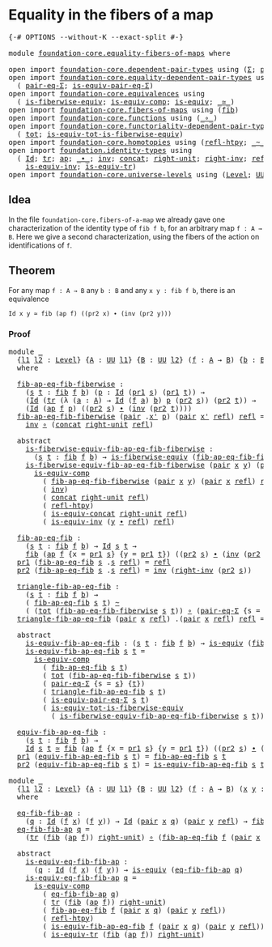 # Equality in the fibers of a map

<pre class="Agda"><a id="44" class="Symbol">{-#</a> <a id="48" class="Keyword">OPTIONS</a> <a id="56" class="Pragma">--without-K</a> <a id="68" class="Pragma">--exact-split</a> <a id="82" class="Symbol">#-}</a>

<a id="87" class="Keyword">module</a> <a id="94" href="foundation-core.equality-fibers-of-maps.html" class="Module">foundation-core.equality-fibers-of-maps</a> <a id="134" class="Keyword">where</a>

<a id="141" class="Keyword">open</a> <a id="146" class="Keyword">import</a> <a id="153" href="foundation-core.dependent-pair-types.html" class="Module">foundation-core.dependent-pair-types</a> <a id="190" class="Keyword">using</a> <a id="196" class="Symbol">(</a><a id="197" href="foundation-core.dependent-pair-types.html#502" class="Record">Σ</a><a id="198" class="Symbol">;</a> <a id="200" href="foundation-core.dependent-pair-types.html#575" class="InductiveConstructor">pair</a><a id="204" class="Symbol">;</a> <a id="206" href="foundation-core.dependent-pair-types.html#592" class="Field">pr1</a><a id="209" class="Symbol">;</a> <a id="211" href="foundation-core.dependent-pair-types.html#604" class="Field">pr2</a><a id="214" class="Symbol">)</a>
<a id="216" class="Keyword">open</a> <a id="221" class="Keyword">import</a> <a id="228" href="foundation-core.equality-dependent-pair-types.html" class="Module">foundation-core.equality-dependent-pair-types</a> <a id="274" class="Keyword">using</a>
  <a id="282" class="Symbol">(</a> <a id="284" href="foundation-core.equality-dependent-pair-types.html#1194" class="Function">pair-eq-Σ</a><a id="293" class="Symbol">;</a> <a id="295" href="foundation-core.equality-dependent-pair-types.html#2202" class="Function">is-equiv-pair-eq-Σ</a><a id="313" class="Symbol">)</a>
<a id="315" class="Keyword">open</a> <a id="320" class="Keyword">import</a> <a id="327" href="foundation-core.equivalences.html" class="Module">foundation-core.equivalences</a> <a id="356" class="Keyword">using</a>
  <a id="364" class="Symbol">(</a> <a id="366" href="foundation-core.equivalences.html#2081" class="Function">is-fiberwise-equiv</a><a id="384" class="Symbol">;</a> <a id="386" href="foundation-core.equivalences.html#7183" class="Function">is-equiv-comp</a><a id="399" class="Symbol">;</a> <a id="401" href="foundation-core.equivalences.html#1542" class="Function">is-equiv</a><a id="409" class="Symbol">;</a> <a id="411" href="foundation-core.equivalences.html#1607" class="Function Operator">_≃_</a><a id="414" class="Symbol">)</a>
<a id="416" class="Keyword">open</a> <a id="421" class="Keyword">import</a> <a id="428" href="foundation-core.fibers-of-maps.html" class="Module">foundation-core.fibers-of-maps</a> <a id="459" class="Keyword">using</a> <a id="465" class="Symbol">(</a><a id="466" href="foundation-core.fibers-of-maps.html#928" class="Function">fib</a><a id="469" class="Symbol">)</a>
<a id="471" class="Keyword">open</a> <a id="476" class="Keyword">import</a> <a id="483" href="foundation-core.functions.html" class="Module">foundation-core.functions</a> <a id="509" class="Keyword">using</a> <a id="515" class="Symbol">(</a><a id="516" href="foundation-core.functions.html#407" class="Function Operator">_∘_</a><a id="519" class="Symbol">)</a>
<a id="521" class="Keyword">open</a> <a id="526" class="Keyword">import</a> <a id="533" href="foundation-core.functoriality-dependent-pair-types.html" class="Module">foundation-core.functoriality-dependent-pair-types</a> <a id="584" class="Keyword">using</a>
  <a id="592" class="Symbol">(</a> <a id="594" href="foundation-core.functoriality-dependent-pair-types.html#1881" class="Function">tot</a><a id="597" class="Symbol">;</a> <a id="599" href="foundation-core.functoriality-dependent-pair-types.html#5869" class="Function">is-equiv-tot-is-fiberwise-equiv</a><a id="630" class="Symbol">)</a>
<a id="632" class="Keyword">open</a> <a id="637" class="Keyword">import</a> <a id="644" href="foundation-core.homotopies.html" class="Module">foundation-core.homotopies</a> <a id="671" class="Keyword">using</a> <a id="677" class="Symbol">(</a><a id="678" href="foundation-core.homotopies.html#710" class="Function">refl-htpy</a><a id="687" class="Symbol">;</a> <a id="689" href="foundation-core.homotopies.html#545" class="Function Operator">_~_</a><a id="692" class="Symbol">)</a>
<a id="694" class="Keyword">open</a> <a id="699" class="Keyword">import</a> <a id="706" href="foundation.identity-types.html" class="Module">foundation.identity-types</a> <a id="732" class="Keyword">using</a>
  <a id="740" class="Symbol">(</a> <a id="742" href="foundation-core.identity-types.html#641" class="Datatype">Id</a><a id="744" class="Symbol">;</a> <a id="746" href="foundation-core.identity-types.html#4583" class="Function">tr</a><a id="748" class="Symbol">;</a> <a id="750" href="foundation-core.identity-types.html#2853" class="Function">ap</a><a id="752" class="Symbol">;</a> <a id="754" href="foundation-core.identity-types.html#1239" class="Function Operator">_∙_</a><a id="757" class="Symbol">;</a> <a id="759" href="foundation-core.identity-types.html#1552" class="Function">inv</a><a id="762" class="Symbol">;</a> <a id="764" href="foundation-core.identity-types.html#1302" class="Function">concat</a><a id="770" class="Symbol">;</a> <a id="772" href="foundation-core.identity-types.html#1905" class="Function">right-unit</a><a id="782" class="Symbol">;</a> <a id="784" href="foundation-core.identity-types.html#2081" class="Function">right-inv</a><a id="793" class="Symbol">;</a> <a id="795" href="foundation-core.identity-types.html#694" class="InductiveConstructor">refl</a><a id="799" class="Symbol">;</a> <a id="801" href="foundation.identity-types.html#1705" class="Function">is-equiv-concat</a><a id="816" class="Symbol">;</a>
    <a id="822" href="foundation.identity-types.html#1088" class="Function">is-equiv-inv</a><a id="834" class="Symbol">;</a> <a id="836" href="foundation.identity-types.html#3670" class="Function">is-equiv-tr</a><a id="847" class="Symbol">)</a>
<a id="849" class="Keyword">open</a> <a id="854" class="Keyword">import</a> <a id="861" href="foundation-core.universe-levels.html" class="Module">foundation-core.universe-levels</a> <a id="893" class="Keyword">using</a> <a id="899" class="Symbol">(</a><a id="900" href="Agda.Primitive.html#597" class="Postulate">Level</a><a id="905" class="Symbol">;</a> <a id="907" href="foundation-core.universe-levels.html#222" class="Primitive">UU</a><a id="909" class="Symbol">)</a>
</pre>
## Idea

In the file `foundation-core.fibers-of-a-map` we already gave one characterization of the identity type of `fib f b`, for an arbitrary map `f : A → B`. Here we give a second characterization, using the fibers of the action on identifications of `f`.

## Theorem

For any map `f : A → B` any `b : B` and any `x y : fib f b`, there is an equivalence

```md
Id x y ≃ fib (ap f) ((pr2 x) ∙ (inv (pr2 y)))
```

### Proof

<pre class="Agda"><a id="1350" class="Keyword">module</a> <a id="1357" href="foundation-core.equality-fibers-of-maps.html#1357" class="Module">_</a>
  <a id="1361" class="Symbol">{</a><a id="1362" href="foundation-core.equality-fibers-of-maps.html#1362" class="Bound">l1</a> <a id="1365" href="foundation-core.equality-fibers-of-maps.html#1365" class="Bound">l2</a> <a id="1368" class="Symbol">:</a> <a id="1370" href="Agda.Primitive.html#597" class="Postulate">Level</a><a id="1375" class="Symbol">}</a> <a id="1377" class="Symbol">{</a><a id="1378" href="foundation-core.equality-fibers-of-maps.html#1378" class="Bound">A</a> <a id="1380" class="Symbol">:</a> <a id="1382" href="foundation-core.universe-levels.html#222" class="Primitive">UU</a> <a id="1385" href="foundation-core.equality-fibers-of-maps.html#1362" class="Bound">l1</a><a id="1387" class="Symbol">}</a> <a id="1389" class="Symbol">{</a><a id="1390" href="foundation-core.equality-fibers-of-maps.html#1390" class="Bound">B</a> <a id="1392" class="Symbol">:</a> <a id="1394" href="foundation-core.universe-levels.html#222" class="Primitive">UU</a> <a id="1397" href="foundation-core.equality-fibers-of-maps.html#1365" class="Bound">l2</a><a id="1399" class="Symbol">}</a> <a id="1401" class="Symbol">(</a><a id="1402" href="foundation-core.equality-fibers-of-maps.html#1402" class="Bound">f</a> <a id="1404" class="Symbol">:</a> <a id="1406" href="foundation-core.equality-fibers-of-maps.html#1378" class="Bound">A</a> <a id="1408" class="Symbol">→</a> <a id="1410" href="foundation-core.equality-fibers-of-maps.html#1390" class="Bound">B</a><a id="1411" class="Symbol">)</a> <a id="1413" class="Symbol">{</a><a id="1414" href="foundation-core.equality-fibers-of-maps.html#1414" class="Bound">b</a> <a id="1416" class="Symbol">:</a> <a id="1418" href="foundation-core.equality-fibers-of-maps.html#1390" class="Bound">B</a><a id="1419" class="Symbol">}</a>
  <a id="1423" class="Keyword">where</a>

  <a id="1432" href="foundation-core.equality-fibers-of-maps.html#1432" class="Function">fib-ap-eq-fib-fiberwise</a> <a id="1456" class="Symbol">:</a>
    <a id="1462" class="Symbol">(</a><a id="1463" href="foundation-core.equality-fibers-of-maps.html#1463" class="Bound">s</a> <a id="1465" href="foundation-core.equality-fibers-of-maps.html#1465" class="Bound">t</a> <a id="1467" class="Symbol">:</a> <a id="1469" href="foundation-core.fibers-of-maps.html#928" class="Function">fib</a> <a id="1473" href="foundation-core.equality-fibers-of-maps.html#1402" class="Bound">f</a> <a id="1475" href="foundation-core.equality-fibers-of-maps.html#1414" class="Bound">b</a><a id="1476" class="Symbol">)</a> <a id="1478" class="Symbol">(</a><a id="1479" href="foundation-core.equality-fibers-of-maps.html#1479" class="Bound">p</a> <a id="1481" class="Symbol">:</a> <a id="1483" href="foundation-core.identity-types.html#641" class="Datatype">Id</a> <a id="1486" class="Symbol">(</a><a id="1487" href="foundation-core.dependent-pair-types.html#592" class="Field">pr1</a> <a id="1491" href="foundation-core.equality-fibers-of-maps.html#1463" class="Bound">s</a><a id="1492" class="Symbol">)</a> <a id="1494" class="Symbol">(</a><a id="1495" href="foundation-core.dependent-pair-types.html#592" class="Field">pr1</a> <a id="1499" href="foundation-core.equality-fibers-of-maps.html#1465" class="Bound">t</a><a id="1500" class="Symbol">))</a> <a id="1503" class="Symbol">→</a>
    <a id="1509" class="Symbol">(</a><a id="1510" href="foundation-core.identity-types.html#641" class="Datatype">Id</a> <a id="1513" class="Symbol">(</a><a id="1514" href="foundation-core.identity-types.html#4583" class="Function">tr</a> <a id="1517" class="Symbol">(λ</a> <a id="1520" class="Symbol">(</a><a id="1521" href="foundation-core.equality-fibers-of-maps.html#1521" class="Bound">a</a> <a id="1523" class="Symbol">:</a> <a id="1525" href="foundation-core.equality-fibers-of-maps.html#1378" class="Bound">A</a><a id="1526" class="Symbol">)</a> <a id="1528" class="Symbol">→</a> <a id="1530" href="foundation-core.identity-types.html#641" class="Datatype">Id</a> <a id="1533" class="Symbol">(</a><a id="1534" href="foundation-core.equality-fibers-of-maps.html#1402" class="Bound">f</a> <a id="1536" href="foundation-core.equality-fibers-of-maps.html#1521" class="Bound">a</a><a id="1537" class="Symbol">)</a> <a id="1539" href="foundation-core.equality-fibers-of-maps.html#1414" class="Bound">b</a><a id="1540" class="Symbol">)</a> <a id="1542" href="foundation-core.equality-fibers-of-maps.html#1479" class="Bound">p</a> <a id="1544" class="Symbol">(</a><a id="1545" href="foundation-core.dependent-pair-types.html#604" class="Field">pr2</a> <a id="1549" href="foundation-core.equality-fibers-of-maps.html#1463" class="Bound">s</a><a id="1550" class="Symbol">))</a> <a id="1553" class="Symbol">(</a><a id="1554" href="foundation-core.dependent-pair-types.html#604" class="Field">pr2</a> <a id="1558" href="foundation-core.equality-fibers-of-maps.html#1465" class="Bound">t</a><a id="1559" class="Symbol">))</a> <a id="1562" class="Symbol">→</a>
    <a id="1568" class="Symbol">(</a><a id="1569" href="foundation-core.identity-types.html#641" class="Datatype">Id</a> <a id="1572" class="Symbol">(</a><a id="1573" href="foundation-core.identity-types.html#2853" class="Function">ap</a> <a id="1576" href="foundation-core.equality-fibers-of-maps.html#1402" class="Bound">f</a> <a id="1578" href="foundation-core.equality-fibers-of-maps.html#1479" class="Bound">p</a><a id="1579" class="Symbol">)</a> <a id="1581" class="Symbol">((</a><a id="1583" href="foundation-core.dependent-pair-types.html#604" class="Field">pr2</a> <a id="1587" href="foundation-core.equality-fibers-of-maps.html#1463" class="Bound">s</a><a id="1588" class="Symbol">)</a> <a id="1590" href="foundation-core.identity-types.html#1239" class="Function Operator">∙</a> <a id="1592" class="Symbol">(</a><a id="1593" href="foundation-core.identity-types.html#1552" class="Function">inv</a> <a id="1597" class="Symbol">(</a><a id="1598" href="foundation-core.dependent-pair-types.html#604" class="Field">pr2</a> <a id="1602" href="foundation-core.equality-fibers-of-maps.html#1465" class="Bound">t</a><a id="1603" class="Symbol">))))</a>
  <a id="1610" href="foundation-core.equality-fibers-of-maps.html#1432" class="Function">fib-ap-eq-fib-fiberwise</a> <a id="1634" class="Symbol">(</a><a id="1635" href="foundation-core.dependent-pair-types.html#575" class="InductiveConstructor">pair</a> <a id="1640" class="DottedPattern Symbol">.</a><a id="1641" href="foundation-core.equality-fibers-of-maps.html#1653" class="DottedPattern Bound">x&#39;</a> <a id="1644" href="foundation-core.equality-fibers-of-maps.html#1644" class="Bound">p</a><a id="1645" class="Symbol">)</a> <a id="1647" class="Symbol">(</a><a id="1648" href="foundation-core.dependent-pair-types.html#575" class="InductiveConstructor">pair</a> <a id="1653" href="foundation-core.equality-fibers-of-maps.html#1653" class="Bound">x&#39;</a> <a id="1656" href="foundation-core.identity-types.html#694" class="InductiveConstructor">refl</a><a id="1660" class="Symbol">)</a> <a id="1662" href="foundation-core.identity-types.html#694" class="InductiveConstructor">refl</a> <a id="1667" class="Symbol">=</a>
    <a id="1673" href="foundation-core.identity-types.html#1552" class="Function">inv</a> <a id="1677" href="foundation-core.functions.html#407" class="Function Operator">∘</a> <a id="1679" class="Symbol">(</a><a id="1680" href="foundation-core.identity-types.html#1302" class="Function">concat</a> <a id="1687" href="foundation-core.identity-types.html#1905" class="Function">right-unit</a> <a id="1698" href="foundation-core.identity-types.html#694" class="InductiveConstructor">refl</a><a id="1702" class="Symbol">)</a>

  <a id="1707" class="Keyword">abstract</a>
    <a id="1720" href="foundation-core.equality-fibers-of-maps.html#1720" class="Function">is-fiberwise-equiv-fib-ap-eq-fib-fiberwise</a> <a id="1763" class="Symbol">:</a>
      <a id="1771" class="Symbol">(</a><a id="1772" href="foundation-core.equality-fibers-of-maps.html#1772" class="Bound">s</a> <a id="1774" href="foundation-core.equality-fibers-of-maps.html#1774" class="Bound">t</a> <a id="1776" class="Symbol">:</a> <a id="1778" href="foundation-core.fibers-of-maps.html#928" class="Function">fib</a> <a id="1782" href="foundation-core.equality-fibers-of-maps.html#1402" class="Bound">f</a> <a id="1784" href="foundation-core.equality-fibers-of-maps.html#1414" class="Bound">b</a><a id="1785" class="Symbol">)</a> <a id="1787" class="Symbol">→</a> <a id="1789" href="foundation-core.equivalences.html#2081" class="Function">is-fiberwise-equiv</a> <a id="1808" class="Symbol">(</a><a id="1809" href="foundation-core.equality-fibers-of-maps.html#1432" class="Function">fib-ap-eq-fib-fiberwise</a> <a id="1833" href="foundation-core.equality-fibers-of-maps.html#1772" class="Bound">s</a> <a id="1835" href="foundation-core.equality-fibers-of-maps.html#1774" class="Bound">t</a><a id="1836" class="Symbol">)</a>
    <a id="1842" href="foundation-core.equality-fibers-of-maps.html#1720" class="Function">is-fiberwise-equiv-fib-ap-eq-fib-fiberwise</a> <a id="1885" class="Symbol">(</a><a id="1886" href="foundation-core.dependent-pair-types.html#575" class="InductiveConstructor">pair</a> <a id="1891" href="foundation-core.equality-fibers-of-maps.html#1891" class="Bound">x</a> <a id="1893" href="foundation-core.equality-fibers-of-maps.html#1893" class="Bound">y</a><a id="1894" class="Symbol">)</a> <a id="1896" class="Symbol">(</a><a id="1897" href="foundation-core.dependent-pair-types.html#575" class="InductiveConstructor">pair</a> <a id="1902" class="DottedPattern Symbol">.</a><a id="1903" href="foundation-core.equality-fibers-of-maps.html#1891" class="DottedPattern Bound">x</a> <a id="1905" href="foundation-core.identity-types.html#694" class="InductiveConstructor">refl</a><a id="1909" class="Symbol">)</a> <a id="1911" href="foundation-core.identity-types.html#694" class="InductiveConstructor">refl</a> <a id="1916" class="Symbol">=</a>
      <a id="1924" href="foundation-core.equivalences.html#7183" class="Function">is-equiv-comp</a>
        <a id="1946" class="Symbol">(</a> <a id="1948" href="foundation-core.equality-fibers-of-maps.html#1432" class="Function">fib-ap-eq-fib-fiberwise</a> <a id="1972" class="Symbol">(</a><a id="1973" href="foundation-core.dependent-pair-types.html#575" class="InductiveConstructor">pair</a> <a id="1978" href="foundation-core.equality-fibers-of-maps.html#1891" class="Bound">x</a> <a id="1980" href="foundation-core.equality-fibers-of-maps.html#1893" class="Bound">y</a><a id="1981" class="Symbol">)</a> <a id="1983" class="Symbol">(</a><a id="1984" href="foundation-core.dependent-pair-types.html#575" class="InductiveConstructor">pair</a> <a id="1989" href="foundation-core.equality-fibers-of-maps.html#1891" class="Bound">x</a> <a id="1991" href="foundation-core.identity-types.html#694" class="InductiveConstructor">refl</a><a id="1995" class="Symbol">)</a> <a id="1997" href="foundation-core.identity-types.html#694" class="InductiveConstructor">refl</a><a id="2001" class="Symbol">)</a>
        <a id="2011" class="Symbol">(</a> <a id="2013" href="foundation-core.identity-types.html#1552" class="Function">inv</a><a id="2016" class="Symbol">)</a>
        <a id="2026" class="Symbol">(</a> <a id="2028" href="foundation-core.identity-types.html#1302" class="Function">concat</a> <a id="2035" href="foundation-core.identity-types.html#1905" class="Function">right-unit</a> <a id="2046" href="foundation-core.identity-types.html#694" class="InductiveConstructor">refl</a><a id="2050" class="Symbol">)</a>
        <a id="2060" class="Symbol">(</a> <a id="2062" href="foundation-core.homotopies.html#710" class="Function">refl-htpy</a><a id="2071" class="Symbol">)</a>
        <a id="2081" class="Symbol">(</a> <a id="2083" href="foundation.identity-types.html#1705" class="Function">is-equiv-concat</a> <a id="2099" href="foundation-core.identity-types.html#1905" class="Function">right-unit</a> <a id="2110" href="foundation-core.identity-types.html#694" class="InductiveConstructor">refl</a><a id="2114" class="Symbol">)</a>
        <a id="2124" class="Symbol">(</a> <a id="2126" href="foundation.identity-types.html#1088" class="Function">is-equiv-inv</a> <a id="2139" class="Symbol">(</a><a id="2140" href="foundation-core.equality-fibers-of-maps.html#1893" class="Bound">y</a> <a id="2142" href="foundation-core.identity-types.html#1239" class="Function Operator">∙</a> <a id="2144" href="foundation-core.identity-types.html#694" class="InductiveConstructor">refl</a><a id="2148" class="Symbol">)</a> <a id="2150" href="foundation-core.identity-types.html#694" class="InductiveConstructor">refl</a><a id="2154" class="Symbol">)</a>

  <a id="2159" href="foundation-core.equality-fibers-of-maps.html#2159" class="Function">fib-ap-eq-fib</a> <a id="2173" class="Symbol">:</a>
    <a id="2179" class="Symbol">(</a><a id="2180" href="foundation-core.equality-fibers-of-maps.html#2180" class="Bound">s</a> <a id="2182" href="foundation-core.equality-fibers-of-maps.html#2182" class="Bound">t</a> <a id="2184" class="Symbol">:</a> <a id="2186" href="foundation-core.fibers-of-maps.html#928" class="Function">fib</a> <a id="2190" href="foundation-core.equality-fibers-of-maps.html#1402" class="Bound">f</a> <a id="2192" href="foundation-core.equality-fibers-of-maps.html#1414" class="Bound">b</a><a id="2193" class="Symbol">)</a> <a id="2195" class="Symbol">→</a> <a id="2197" href="foundation-core.identity-types.html#641" class="Datatype">Id</a> <a id="2200" href="foundation-core.equality-fibers-of-maps.html#2180" class="Bound">s</a> <a id="2202" href="foundation-core.equality-fibers-of-maps.html#2182" class="Bound">t</a> <a id="2204" class="Symbol">→</a>
    <a id="2210" href="foundation-core.fibers-of-maps.html#928" class="Function">fib</a> <a id="2214" class="Symbol">(</a><a id="2215" href="foundation-core.identity-types.html#2853" class="Function">ap</a> <a id="2218" href="foundation-core.equality-fibers-of-maps.html#1402" class="Bound">f</a> <a id="2220" class="Symbol">{</a><a id="2221" class="Argument">x</a> <a id="2223" class="Symbol">=</a> <a id="2225" href="foundation-core.dependent-pair-types.html#592" class="Field">pr1</a> <a id="2229" href="foundation-core.equality-fibers-of-maps.html#2180" class="Bound">s</a><a id="2230" class="Symbol">}</a> <a id="2232" class="Symbol">{</a><a id="2233" class="Argument">y</a> <a id="2235" class="Symbol">=</a> <a id="2237" href="foundation-core.dependent-pair-types.html#592" class="Field">pr1</a> <a id="2241" href="foundation-core.equality-fibers-of-maps.html#2182" class="Bound">t</a><a id="2242" class="Symbol">})</a> <a id="2245" class="Symbol">((</a><a id="2247" href="foundation-core.dependent-pair-types.html#604" class="Field">pr2</a> <a id="2251" href="foundation-core.equality-fibers-of-maps.html#2180" class="Bound">s</a><a id="2252" class="Symbol">)</a> <a id="2254" href="foundation-core.identity-types.html#1239" class="Function Operator">∙</a> <a id="2256" class="Symbol">(</a><a id="2257" href="foundation-core.identity-types.html#1552" class="Function">inv</a> <a id="2261" class="Symbol">(</a><a id="2262" href="foundation-core.dependent-pair-types.html#604" class="Field">pr2</a> <a id="2266" href="foundation-core.equality-fibers-of-maps.html#2182" class="Bound">t</a><a id="2267" class="Symbol">)))</a>
  <a id="2273" href="foundation-core.dependent-pair-types.html#592" class="Field">pr1</a> <a id="2277" class="Symbol">(</a><a id="2278" href="foundation-core.equality-fibers-of-maps.html#2159" class="Function">fib-ap-eq-fib</a> <a id="2292" href="foundation-core.equality-fibers-of-maps.html#2292" class="Bound">s</a> <a id="2294" class="DottedPattern Symbol">.</a><a id="2295" href="foundation-core.equality-fibers-of-maps.html#2292" class="DottedPattern Bound">s</a> <a id="2297" href="foundation-core.identity-types.html#694" class="InductiveConstructor">refl</a><a id="2301" class="Symbol">)</a> <a id="2303" class="Symbol">=</a> <a id="2305" href="foundation-core.identity-types.html#694" class="InductiveConstructor">refl</a>
  <a id="2312" href="foundation-core.dependent-pair-types.html#604" class="Field">pr2</a> <a id="2316" class="Symbol">(</a><a id="2317" href="foundation-core.equality-fibers-of-maps.html#2159" class="Function">fib-ap-eq-fib</a> <a id="2331" href="foundation-core.equality-fibers-of-maps.html#2331" class="Bound">s</a> <a id="2333" class="DottedPattern Symbol">.</a><a id="2334" href="foundation-core.equality-fibers-of-maps.html#2331" class="DottedPattern Bound">s</a> <a id="2336" href="foundation-core.identity-types.html#694" class="InductiveConstructor">refl</a><a id="2340" class="Symbol">)</a> <a id="2342" class="Symbol">=</a> <a id="2344" href="foundation-core.identity-types.html#1552" class="Function">inv</a> <a id="2348" class="Symbol">(</a><a id="2349" href="foundation-core.identity-types.html#2081" class="Function">right-inv</a> <a id="2359" class="Symbol">(</a><a id="2360" href="foundation-core.dependent-pair-types.html#604" class="Field">pr2</a> <a id="2364" href="foundation-core.equality-fibers-of-maps.html#2331" class="Bound">s</a><a id="2365" class="Symbol">))</a>

  <a id="2371" href="foundation-core.equality-fibers-of-maps.html#2371" class="Function">triangle-fib-ap-eq-fib</a> <a id="2394" class="Symbol">:</a>
    <a id="2400" class="Symbol">(</a><a id="2401" href="foundation-core.equality-fibers-of-maps.html#2401" class="Bound">s</a> <a id="2403" href="foundation-core.equality-fibers-of-maps.html#2403" class="Bound">t</a> <a id="2405" class="Symbol">:</a> <a id="2407" href="foundation-core.fibers-of-maps.html#928" class="Function">fib</a> <a id="2411" href="foundation-core.equality-fibers-of-maps.html#1402" class="Bound">f</a> <a id="2413" href="foundation-core.equality-fibers-of-maps.html#1414" class="Bound">b</a><a id="2414" class="Symbol">)</a> <a id="2416" class="Symbol">→</a>
    <a id="2422" class="Symbol">(</a> <a id="2424" href="foundation-core.equality-fibers-of-maps.html#2159" class="Function">fib-ap-eq-fib</a> <a id="2438" href="foundation-core.equality-fibers-of-maps.html#2401" class="Bound">s</a> <a id="2440" href="foundation-core.equality-fibers-of-maps.html#2403" class="Bound">t</a><a id="2441" class="Symbol">)</a> <a id="2443" href="foundation-core.homotopies.html#545" class="Function Operator">~</a>
    <a id="2449" class="Symbol">(</a> <a id="2451" class="Symbol">(</a><a id="2452" href="foundation-core.functoriality-dependent-pair-types.html#1881" class="Function">tot</a> <a id="2456" class="Symbol">(</a><a id="2457" href="foundation-core.equality-fibers-of-maps.html#1432" class="Function">fib-ap-eq-fib-fiberwise</a> <a id="2481" href="foundation-core.equality-fibers-of-maps.html#2401" class="Bound">s</a> <a id="2483" href="foundation-core.equality-fibers-of-maps.html#2403" class="Bound">t</a><a id="2484" class="Symbol">))</a> <a id="2487" href="foundation-core.functions.html#407" class="Function Operator">∘</a> <a id="2489" class="Symbol">(</a><a id="2490" href="foundation-core.equality-dependent-pair-types.html#1194" class="Function">pair-eq-Σ</a> <a id="2500" class="Symbol">{</a><a id="2501" class="Argument">s</a> <a id="2503" class="Symbol">=</a> <a id="2505" href="foundation-core.equality-fibers-of-maps.html#2401" class="Bound">s</a><a id="2506" class="Symbol">}</a> <a id="2508" class="Symbol">{</a><a id="2509" href="foundation-core.equality-fibers-of-maps.html#2403" class="Bound">t</a><a id="2510" class="Symbol">}))</a>
  <a id="2516" href="foundation-core.equality-fibers-of-maps.html#2371" class="Function">triangle-fib-ap-eq-fib</a> <a id="2539" class="Symbol">(</a><a id="2540" href="foundation-core.dependent-pair-types.html#575" class="InductiveConstructor">pair</a> <a id="2545" href="foundation-core.equality-fibers-of-maps.html#2545" class="Bound">x</a> <a id="2547" href="foundation-core.identity-types.html#694" class="InductiveConstructor">refl</a><a id="2551" class="Symbol">)</a> <a id="2553" class="DottedPattern Symbol">.(</a><a id="2555" href="foundation-core.dependent-pair-types.html#575" class="DottedPattern InductiveConstructor">pair</a> <a id="2560" href="foundation-core.equality-fibers-of-maps.html#2545" class="DottedPattern Bound">x</a> <a id="2562" href="foundation-core.identity-types.html#694" class="DottedPattern InductiveConstructor">refl</a><a id="2566" class="DottedPattern Symbol">)</a> <a id="2568" href="foundation-core.identity-types.html#694" class="InductiveConstructor">refl</a> <a id="2573" class="Symbol">=</a> <a id="2575" href="foundation-core.identity-types.html#694" class="InductiveConstructor">refl</a>

  <a id="2583" class="Keyword">abstract</a>
    <a id="2596" href="foundation-core.equality-fibers-of-maps.html#2596" class="Function">is-equiv-fib-ap-eq-fib</a> <a id="2619" class="Symbol">:</a> <a id="2621" class="Symbol">(</a><a id="2622" href="foundation-core.equality-fibers-of-maps.html#2622" class="Bound">s</a> <a id="2624" href="foundation-core.equality-fibers-of-maps.html#2624" class="Bound">t</a> <a id="2626" class="Symbol">:</a> <a id="2628" href="foundation-core.fibers-of-maps.html#928" class="Function">fib</a> <a id="2632" href="foundation-core.equality-fibers-of-maps.html#1402" class="Bound">f</a> <a id="2634" href="foundation-core.equality-fibers-of-maps.html#1414" class="Bound">b</a><a id="2635" class="Symbol">)</a> <a id="2637" class="Symbol">→</a> <a id="2639" href="foundation-core.equivalences.html#1542" class="Function">is-equiv</a> <a id="2648" class="Symbol">(</a><a id="2649" href="foundation-core.equality-fibers-of-maps.html#2159" class="Function">fib-ap-eq-fib</a> <a id="2663" href="foundation-core.equality-fibers-of-maps.html#2622" class="Bound">s</a> <a id="2665" href="foundation-core.equality-fibers-of-maps.html#2624" class="Bound">t</a><a id="2666" class="Symbol">)</a>
    <a id="2672" href="foundation-core.equality-fibers-of-maps.html#2596" class="Function">is-equiv-fib-ap-eq-fib</a> <a id="2695" href="foundation-core.equality-fibers-of-maps.html#2695" class="Bound">s</a> <a id="2697" href="foundation-core.equality-fibers-of-maps.html#2697" class="Bound">t</a> <a id="2699" class="Symbol">=</a>
      <a id="2707" href="foundation-core.equivalences.html#7183" class="Function">is-equiv-comp</a>
        <a id="2729" class="Symbol">(</a> <a id="2731" href="foundation-core.equality-fibers-of-maps.html#2159" class="Function">fib-ap-eq-fib</a> <a id="2745" href="foundation-core.equality-fibers-of-maps.html#2695" class="Bound">s</a> <a id="2747" href="foundation-core.equality-fibers-of-maps.html#2697" class="Bound">t</a><a id="2748" class="Symbol">)</a>
        <a id="2758" class="Symbol">(</a> <a id="2760" href="foundation-core.functoriality-dependent-pair-types.html#1881" class="Function">tot</a> <a id="2764" class="Symbol">(</a><a id="2765" href="foundation-core.equality-fibers-of-maps.html#1432" class="Function">fib-ap-eq-fib-fiberwise</a> <a id="2789" href="foundation-core.equality-fibers-of-maps.html#2695" class="Bound">s</a> <a id="2791" href="foundation-core.equality-fibers-of-maps.html#2697" class="Bound">t</a><a id="2792" class="Symbol">))</a>
        <a id="2803" class="Symbol">(</a> <a id="2805" href="foundation-core.equality-dependent-pair-types.html#1194" class="Function">pair-eq-Σ</a> <a id="2815" class="Symbol">{</a><a id="2816" class="Argument">s</a> <a id="2818" class="Symbol">=</a> <a id="2820" href="foundation-core.equality-fibers-of-maps.html#2695" class="Bound">s</a><a id="2821" class="Symbol">}</a> <a id="2823" class="Symbol">{</a><a id="2824" href="foundation-core.equality-fibers-of-maps.html#2697" class="Bound">t</a><a id="2825" class="Symbol">})</a>
        <a id="2836" class="Symbol">(</a> <a id="2838" href="foundation-core.equality-fibers-of-maps.html#2371" class="Function">triangle-fib-ap-eq-fib</a> <a id="2861" href="foundation-core.equality-fibers-of-maps.html#2695" class="Bound">s</a> <a id="2863" href="foundation-core.equality-fibers-of-maps.html#2697" class="Bound">t</a><a id="2864" class="Symbol">)</a>
        <a id="2874" class="Symbol">(</a> <a id="2876" href="foundation-core.equality-dependent-pair-types.html#2202" class="Function">is-equiv-pair-eq-Σ</a> <a id="2895" href="foundation-core.equality-fibers-of-maps.html#2695" class="Bound">s</a> <a id="2897" href="foundation-core.equality-fibers-of-maps.html#2697" class="Bound">t</a><a id="2898" class="Symbol">)</a>
        <a id="2908" class="Symbol">(</a> <a id="2910" href="foundation-core.functoriality-dependent-pair-types.html#5869" class="Function">is-equiv-tot-is-fiberwise-equiv</a>
          <a id="2952" class="Symbol">(</a> <a id="2954" href="foundation-core.equality-fibers-of-maps.html#1720" class="Function">is-fiberwise-equiv-fib-ap-eq-fib-fiberwise</a> <a id="2997" href="foundation-core.equality-fibers-of-maps.html#2695" class="Bound">s</a> <a id="2999" href="foundation-core.equality-fibers-of-maps.html#2697" class="Bound">t</a><a id="3000" class="Symbol">))</a>

  <a id="3006" href="foundation-core.equality-fibers-of-maps.html#3006" class="Function">equiv-fib-ap-eq-fib</a> <a id="3026" class="Symbol">:</a>
    <a id="3032" class="Symbol">(</a><a id="3033" href="foundation-core.equality-fibers-of-maps.html#3033" class="Bound">s</a> <a id="3035" href="foundation-core.equality-fibers-of-maps.html#3035" class="Bound">t</a> <a id="3037" class="Symbol">:</a> <a id="3039" href="foundation-core.fibers-of-maps.html#928" class="Function">fib</a> <a id="3043" href="foundation-core.equality-fibers-of-maps.html#1402" class="Bound">f</a> <a id="3045" href="foundation-core.equality-fibers-of-maps.html#1414" class="Bound">b</a><a id="3046" class="Symbol">)</a> <a id="3048" class="Symbol">→</a>
    <a id="3054" href="foundation-core.identity-types.html#641" class="Datatype">Id</a> <a id="3057" href="foundation-core.equality-fibers-of-maps.html#3033" class="Bound">s</a> <a id="3059" href="foundation-core.equality-fibers-of-maps.html#3035" class="Bound">t</a> <a id="3061" href="foundation-core.equivalences.html#1607" class="Function Operator">≃</a> <a id="3063" href="foundation-core.fibers-of-maps.html#928" class="Function">fib</a> <a id="3067" class="Symbol">(</a><a id="3068" href="foundation-core.identity-types.html#2853" class="Function">ap</a> <a id="3071" href="foundation-core.equality-fibers-of-maps.html#1402" class="Bound">f</a> <a id="3073" class="Symbol">{</a><a id="3074" class="Argument">x</a> <a id="3076" class="Symbol">=</a> <a id="3078" href="foundation-core.dependent-pair-types.html#592" class="Field">pr1</a> <a id="3082" href="foundation-core.equality-fibers-of-maps.html#3033" class="Bound">s</a><a id="3083" class="Symbol">}</a> <a id="3085" class="Symbol">{</a><a id="3086" class="Argument">y</a> <a id="3088" class="Symbol">=</a> <a id="3090" href="foundation-core.dependent-pair-types.html#592" class="Field">pr1</a> <a id="3094" href="foundation-core.equality-fibers-of-maps.html#3035" class="Bound">t</a><a id="3095" class="Symbol">})</a> <a id="3098" class="Symbol">((</a><a id="3100" href="foundation-core.dependent-pair-types.html#604" class="Field">pr2</a> <a id="3104" href="foundation-core.equality-fibers-of-maps.html#3033" class="Bound">s</a><a id="3105" class="Symbol">)</a> <a id="3107" href="foundation-core.identity-types.html#1239" class="Function Operator">∙</a> <a id="3109" class="Symbol">(</a><a id="3110" href="foundation-core.identity-types.html#1552" class="Function">inv</a> <a id="3114" class="Symbol">(</a><a id="3115" href="foundation-core.dependent-pair-types.html#604" class="Field">pr2</a> <a id="3119" href="foundation-core.equality-fibers-of-maps.html#3035" class="Bound">t</a><a id="3120" class="Symbol">)))</a>
  <a id="3126" href="foundation-core.dependent-pair-types.html#592" class="Field">pr1</a> <a id="3130" class="Symbol">(</a><a id="3131" href="foundation-core.equality-fibers-of-maps.html#3006" class="Function">equiv-fib-ap-eq-fib</a> <a id="3151" href="foundation-core.equality-fibers-of-maps.html#3151" class="Bound">s</a> <a id="3153" href="foundation-core.equality-fibers-of-maps.html#3153" class="Bound">t</a><a id="3154" class="Symbol">)</a> <a id="3156" class="Symbol">=</a> <a id="3158" href="foundation-core.equality-fibers-of-maps.html#2159" class="Function">fib-ap-eq-fib</a> <a id="3172" href="foundation-core.equality-fibers-of-maps.html#3151" class="Bound">s</a> <a id="3174" href="foundation-core.equality-fibers-of-maps.html#3153" class="Bound">t</a>
  <a id="3178" href="foundation-core.dependent-pair-types.html#604" class="Field">pr2</a> <a id="3182" class="Symbol">(</a><a id="3183" href="foundation-core.equality-fibers-of-maps.html#3006" class="Function">equiv-fib-ap-eq-fib</a> <a id="3203" href="foundation-core.equality-fibers-of-maps.html#3203" class="Bound">s</a> <a id="3205" href="foundation-core.equality-fibers-of-maps.html#3205" class="Bound">t</a><a id="3206" class="Symbol">)</a> <a id="3208" class="Symbol">=</a> <a id="3210" href="foundation-core.equality-fibers-of-maps.html#2596" class="Function">is-equiv-fib-ap-eq-fib</a> <a id="3233" href="foundation-core.equality-fibers-of-maps.html#3203" class="Bound">s</a> <a id="3235" href="foundation-core.equality-fibers-of-maps.html#3205" class="Bound">t</a>

<a id="3238" class="Keyword">module</a> <a id="3245" href="foundation-core.equality-fibers-of-maps.html#3245" class="Module">_</a>
  <a id="3249" class="Symbol">{</a><a id="3250" href="foundation-core.equality-fibers-of-maps.html#3250" class="Bound">l1</a> <a id="3253" href="foundation-core.equality-fibers-of-maps.html#3253" class="Bound">l2</a> <a id="3256" class="Symbol">:</a> <a id="3258" href="Agda.Primitive.html#597" class="Postulate">Level</a><a id="3263" class="Symbol">}</a> <a id="3265" class="Symbol">{</a><a id="3266" href="foundation-core.equality-fibers-of-maps.html#3266" class="Bound">A</a> <a id="3268" class="Symbol">:</a> <a id="3270" href="foundation-core.universe-levels.html#222" class="Primitive">UU</a> <a id="3273" href="foundation-core.equality-fibers-of-maps.html#3250" class="Bound">l1</a><a id="3275" class="Symbol">}</a> <a id="3277" class="Symbol">{</a><a id="3278" href="foundation-core.equality-fibers-of-maps.html#3278" class="Bound">B</a> <a id="3280" class="Symbol">:</a> <a id="3282" href="foundation-core.universe-levels.html#222" class="Primitive">UU</a> <a id="3285" href="foundation-core.equality-fibers-of-maps.html#3253" class="Bound">l2</a><a id="3287" class="Symbol">}</a> <a id="3289" class="Symbol">(</a><a id="3290" href="foundation-core.equality-fibers-of-maps.html#3290" class="Bound">f</a> <a id="3292" class="Symbol">:</a> <a id="3294" href="foundation-core.equality-fibers-of-maps.html#3266" class="Bound">A</a> <a id="3296" class="Symbol">→</a> <a id="3298" href="foundation-core.equality-fibers-of-maps.html#3278" class="Bound">B</a><a id="3299" class="Symbol">)</a> <a id="3301" class="Symbol">(</a><a id="3302" href="foundation-core.equality-fibers-of-maps.html#3302" class="Bound">x</a> <a id="3304" href="foundation-core.equality-fibers-of-maps.html#3304" class="Bound">y</a> <a id="3306" class="Symbol">:</a> <a id="3308" href="foundation-core.equality-fibers-of-maps.html#3266" class="Bound">A</a><a id="3309" class="Symbol">)</a>
  <a id="3313" class="Keyword">where</a>
  
  <a id="3324" href="foundation-core.equality-fibers-of-maps.html#3324" class="Function">eq-fib-fib-ap</a> <a id="3338" class="Symbol">:</a>
    <a id="3344" class="Symbol">(</a><a id="3345" href="foundation-core.equality-fibers-of-maps.html#3345" class="Bound">q</a> <a id="3347" class="Symbol">:</a> <a id="3349" href="foundation-core.identity-types.html#641" class="Datatype">Id</a> <a id="3352" class="Symbol">(</a><a id="3353" href="foundation-core.equality-fibers-of-maps.html#3290" class="Bound">f</a> <a id="3355" href="foundation-core.equality-fibers-of-maps.html#3302" class="Bound">x</a><a id="3356" class="Symbol">)</a> <a id="3358" class="Symbol">(</a><a id="3359" href="foundation-core.equality-fibers-of-maps.html#3290" class="Bound">f</a> <a id="3361" href="foundation-core.equality-fibers-of-maps.html#3304" class="Bound">y</a><a id="3362" class="Symbol">))</a> <a id="3365" class="Symbol">→</a> <a id="3367" href="foundation-core.identity-types.html#641" class="Datatype">Id</a> <a id="3370" class="Symbol">(</a><a id="3371" href="foundation-core.dependent-pair-types.html#575" class="InductiveConstructor">pair</a> <a id="3376" href="foundation-core.equality-fibers-of-maps.html#3302" class="Bound">x</a> <a id="3378" href="foundation-core.equality-fibers-of-maps.html#3345" class="Bound">q</a><a id="3379" class="Symbol">)</a> <a id="3381" class="Symbol">(</a><a id="3382" href="foundation-core.dependent-pair-types.html#575" class="InductiveConstructor">pair</a> <a id="3387" href="foundation-core.equality-fibers-of-maps.html#3304" class="Bound">y</a> <a id="3389" href="foundation-core.identity-types.html#694" class="InductiveConstructor">refl</a><a id="3393" class="Symbol">)</a> <a id="3395" class="Symbol">→</a> <a id="3397" href="foundation-core.fibers-of-maps.html#928" class="Function">fib</a> <a id="3401" class="Symbol">(</a><a id="3402" href="foundation-core.identity-types.html#2853" class="Function">ap</a> <a id="3405" href="foundation-core.equality-fibers-of-maps.html#3290" class="Bound">f</a> <a id="3407" class="Symbol">{</a><a id="3408" href="foundation-core.equality-fibers-of-maps.html#3302" class="Bound">x</a><a id="3409" class="Symbol">}</a> <a id="3411" class="Symbol">{</a><a id="3412" href="foundation-core.equality-fibers-of-maps.html#3304" class="Bound">y</a><a id="3413" class="Symbol">})</a> <a id="3416" href="foundation-core.equality-fibers-of-maps.html#3345" class="Bound">q</a>
  <a id="3420" href="foundation-core.equality-fibers-of-maps.html#3324" class="Function">eq-fib-fib-ap</a> <a id="3434" href="foundation-core.equality-fibers-of-maps.html#3434" class="Bound">q</a> <a id="3436" class="Symbol">=</a>
    <a id="3442" class="Symbol">(</a><a id="3443" href="foundation-core.identity-types.html#4583" class="Function">tr</a> <a id="3446" class="Symbol">(</a><a id="3447" href="foundation-core.fibers-of-maps.html#928" class="Function">fib</a> <a id="3451" class="Symbol">(</a><a id="3452" href="foundation-core.identity-types.html#2853" class="Function">ap</a> <a id="3455" href="foundation-core.equality-fibers-of-maps.html#3290" class="Bound">f</a><a id="3456" class="Symbol">))</a> <a id="3459" href="foundation-core.identity-types.html#1905" class="Function">right-unit</a><a id="3469" class="Symbol">)</a> <a id="3471" href="foundation-core.functions.html#407" class="Function Operator">∘</a> <a id="3473" class="Symbol">(</a><a id="3474" href="foundation-core.equality-fibers-of-maps.html#2159" class="Function">fib-ap-eq-fib</a> <a id="3488" href="foundation-core.equality-fibers-of-maps.html#3290" class="Bound">f</a> <a id="3490" class="Symbol">(</a><a id="3491" href="foundation-core.dependent-pair-types.html#575" class="InductiveConstructor">pair</a> <a id="3496" href="foundation-core.equality-fibers-of-maps.html#3302" class="Bound">x</a> <a id="3498" href="foundation-core.equality-fibers-of-maps.html#3434" class="Bound">q</a><a id="3499" class="Symbol">)</a> <a id="3501" class="Symbol">(</a><a id="3502" href="foundation-core.dependent-pair-types.html#575" class="InductiveConstructor">pair</a> <a id="3507" href="foundation-core.equality-fibers-of-maps.html#3304" class="Bound">y</a> <a id="3509" href="foundation-core.identity-types.html#694" class="InductiveConstructor">refl</a><a id="3513" class="Symbol">))</a>

  <a id="3519" class="Keyword">abstract</a>
    <a id="3532" href="foundation-core.equality-fibers-of-maps.html#3532" class="Function">is-equiv-eq-fib-fib-ap</a> <a id="3555" class="Symbol">:</a>
      <a id="3563" class="Symbol">(</a><a id="3564" href="foundation-core.equality-fibers-of-maps.html#3564" class="Bound">q</a> <a id="3566" class="Symbol">:</a> <a id="3568" href="foundation-core.identity-types.html#641" class="Datatype">Id</a> <a id="3571" class="Symbol">(</a><a id="3572" href="foundation-core.equality-fibers-of-maps.html#3290" class="Bound">f</a> <a id="3574" href="foundation-core.equality-fibers-of-maps.html#3302" class="Bound">x</a><a id="3575" class="Symbol">)</a> <a id="3577" class="Symbol">(</a><a id="3578" href="foundation-core.equality-fibers-of-maps.html#3290" class="Bound">f</a> <a id="3580" href="foundation-core.equality-fibers-of-maps.html#3304" class="Bound">y</a><a id="3581" class="Symbol">))</a> <a id="3584" class="Symbol">→</a> <a id="3586" href="foundation-core.equivalences.html#1542" class="Function">is-equiv</a> <a id="3595" class="Symbol">(</a><a id="3596" href="foundation-core.equality-fibers-of-maps.html#3324" class="Function">eq-fib-fib-ap</a> <a id="3610" href="foundation-core.equality-fibers-of-maps.html#3564" class="Bound">q</a><a id="3611" class="Symbol">)</a>
    <a id="3617" href="foundation-core.equality-fibers-of-maps.html#3532" class="Function">is-equiv-eq-fib-fib-ap</a> <a id="3640" href="foundation-core.equality-fibers-of-maps.html#3640" class="Bound">q</a> <a id="3642" class="Symbol">=</a>
      <a id="3650" href="foundation-core.equivalences.html#7183" class="Function">is-equiv-comp</a>
        <a id="3672" class="Symbol">(</a> <a id="3674" href="foundation-core.equality-fibers-of-maps.html#3324" class="Function">eq-fib-fib-ap</a> <a id="3688" href="foundation-core.equality-fibers-of-maps.html#3640" class="Bound">q</a><a id="3689" class="Symbol">)</a>
        <a id="3699" class="Symbol">(</a> <a id="3701" href="foundation-core.identity-types.html#4583" class="Function">tr</a> <a id="3704" class="Symbol">(</a><a id="3705" href="foundation-core.fibers-of-maps.html#928" class="Function">fib</a> <a id="3709" class="Symbol">(</a><a id="3710" href="foundation-core.identity-types.html#2853" class="Function">ap</a> <a id="3713" href="foundation-core.equality-fibers-of-maps.html#3290" class="Bound">f</a><a id="3714" class="Symbol">))</a> <a id="3717" href="foundation-core.identity-types.html#1905" class="Function">right-unit</a><a id="3727" class="Symbol">)</a>
        <a id="3737" class="Symbol">(</a> <a id="3739" href="foundation-core.equality-fibers-of-maps.html#2159" class="Function">fib-ap-eq-fib</a> <a id="3753" href="foundation-core.equality-fibers-of-maps.html#3290" class="Bound">f</a> <a id="3755" class="Symbol">(</a><a id="3756" href="foundation-core.dependent-pair-types.html#575" class="InductiveConstructor">pair</a> <a id="3761" href="foundation-core.equality-fibers-of-maps.html#3302" class="Bound">x</a> <a id="3763" href="foundation-core.equality-fibers-of-maps.html#3640" class="Bound">q</a><a id="3764" class="Symbol">)</a> <a id="3766" class="Symbol">(</a><a id="3767" href="foundation-core.dependent-pair-types.html#575" class="InductiveConstructor">pair</a> <a id="3772" href="foundation-core.equality-fibers-of-maps.html#3304" class="Bound">y</a> <a id="3774" href="foundation-core.identity-types.html#694" class="InductiveConstructor">refl</a><a id="3778" class="Symbol">))</a>
        <a id="3789" class="Symbol">(</a> <a id="3791" href="foundation-core.homotopies.html#710" class="Function">refl-htpy</a><a id="3800" class="Symbol">)</a>
        <a id="3810" class="Symbol">(</a> <a id="3812" href="foundation-core.equality-fibers-of-maps.html#2596" class="Function">is-equiv-fib-ap-eq-fib</a> <a id="3835" href="foundation-core.equality-fibers-of-maps.html#3290" class="Bound">f</a> <a id="3837" class="Symbol">(</a><a id="3838" href="foundation-core.dependent-pair-types.html#575" class="InductiveConstructor">pair</a> <a id="3843" href="foundation-core.equality-fibers-of-maps.html#3302" class="Bound">x</a> <a id="3845" href="foundation-core.equality-fibers-of-maps.html#3640" class="Bound">q</a><a id="3846" class="Symbol">)</a> <a id="3848" class="Symbol">(</a><a id="3849" href="foundation-core.dependent-pair-types.html#575" class="InductiveConstructor">pair</a> <a id="3854" href="foundation-core.equality-fibers-of-maps.html#3304" class="Bound">y</a> <a id="3856" href="foundation-core.identity-types.html#694" class="InductiveConstructor">refl</a><a id="3860" class="Symbol">))</a>
        <a id="3871" class="Symbol">(</a> <a id="3873" href="foundation.identity-types.html#3670" class="Function">is-equiv-tr</a> <a id="3885" class="Symbol">(</a><a id="3886" href="foundation-core.fibers-of-maps.html#928" class="Function">fib</a> <a id="3890" class="Symbol">(</a><a id="3891" href="foundation-core.identity-types.html#2853" class="Function">ap</a> <a id="3894" href="foundation-core.equality-fibers-of-maps.html#3290" class="Bound">f</a><a id="3895" class="Symbol">))</a> <a id="3898" href="foundation-core.identity-types.html#1905" class="Function">right-unit</a><a id="3908" class="Symbol">)</a>
</pre>